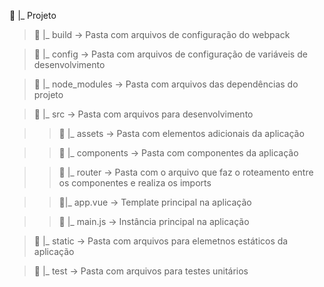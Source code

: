 :file_folder: |_ Projeto

>:file_folder: |_ build -> Pasta com arquivos de configuração do webpack

>:file_folder: |_ config -> Pasta com arquivos de configuração de variáveis de desenvolvimento

>:file_folder: |_ node_modules -> Pasta com arquivos das dependências do projeto

>:file_folder: |_ src -> Pasta com arquivos para desenvolvimento

>>:file_folder: |_ assets -> Pasta com elementos adicionais da aplicação

>>:file_folder: |_ components -> Pasta com componentes da aplicação

>>:file_folder: |_ router -> Pasta com o arquivo que faz o roteamento entre os componentes e realiza os imports 

>>:page_facing_up:|_ app.vue -> Template principal na aplicação

>>:page_facing_up: |_ main.js -> Instância principal na aplicação
  
>:file_folder: |_ static -> Pasta com arquivos para elemetnos estáticos da aplicação

>:file_folder: |_ test -> Pasta com arquivos para testes unitários
